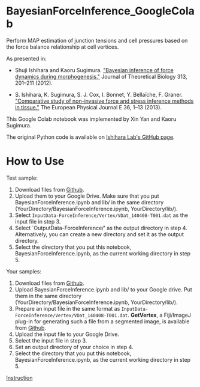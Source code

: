 # BayesianForceInference_GoogleColab
Perform MAP estimation of junction tensions and cell pressures based on the force balance relationship at cell vertices.

As presented in:
*   Shuji Ishihara and Kaoru Sugimura.
["Bayesian inference of force dynamics during morphogenesis."](https://www.sciencedirect.com/science/article/pii/S0022519312004316?via%3Dihub)
Journal of Theoretical Biology 313, 201–211 (2012).

*   S. Ishihara, K. Sugimura, S. J. Cox, I. Bonnet, Y. Bellaïche, F. Graner.
["Comparative study of non-invasive force and stress inference methods in tissue."](https://link.springer.com/article/10.1140/epje/i2013-13045-8)
The European Physical Journal E 36, 1–13 (2013).

This Google Colab notebook was implemented by Xin Yan and Kaoru Sugimura. 

The original Python code is available on [Ishihara Lab's GitHub page](https://github.com/IshiharaLab/BayesianForceInference).


# How to Use
Test sample:
1. Download files from [Github](https://github.com/Sugimuralab/BayesianForceInference_GoogleColab).
2. Upload them to your Google Drive. Make sure that you put BayesianForceInference.ipynb and lib/ in the same directory (YourDirectory/BayesianForceInference.ipynb, YourDirectory/lib/).
3. Select `InputData-ForceInference/Vertex/VDat_140408-T001.dat` as the input file in step 3.
4. Select `OutputData-ForceInference/' as the output directory in step 4. Alternatively, you can create a new directory and set it as the output directory.
5. Select the directory that you put this notebook, BayesianForceInference.ipynb, as the current working directory in step 5.

Your samples:
1. Download files from [Github](https://github.com/Sugimuralab/BayesianForceInference_GoogleColab).
2. Upload BayesianForceInference.ipynb and lib/ to your Google drive. Put them in the same directory (YourDirectory/BayesianForceInference.ipynb, YourDirectory/lib/).
3. Prepare an input file in the same format as `InputData-ForceInference/Vertex/VDat_140408-T001.dat`. **GetVertex**, a Fiji/ImageJ plug-in for generating such a file from a segmented image, is available from [Github](https://github.com/Sugimuralab/GetVertexPlugin).
4. Upload the input file to your Google Drive.
5. Select the input file in step 3.
6. Set an output directory of your choice in step 4.
7. Select the directory that you put this notebook, BayesianForceInference.ipynb, as the current working directory in step 5.

[Instruction](https://github.com/Sugimuralab/BayesianForceInference_GoogleColab/blob/main/docs/Instruction.pdf)

